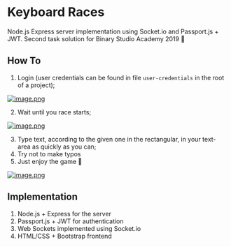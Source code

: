 # Keyboard Races
Node.js Express server implementation using Socket.io and Passport.js + JWT.
Second task solution for Binary Studio Academy 2019 🎉

## How To
1. Login (user credentials can be found in file `user-credentials` in the root of a project);

[![image.png](https://i.postimg.cc/wB08XX6W/image.png)](https://postimg.cc/KKkHFg3L)

2. Wait until you race starts;

[![image.png](https://i.postimg.cc/hGxMggYV/image.png)](https://postimg.cc/p9WKJNRd)

3. Type text, according to the given one in the rectangular,  in your text-area as quickly as you can;
4. Try not to make typos
5. Just enjoy the game 🎉

[![image.png](https://i.postimg.cc/j2kyPk9s/image.png)](https://postimg.cc/hQTJqMcw)

## Implementation
1. Node.js + Express for the server
2. Passport.js + JWT for authentication
3. Web Sockets implemented using Socket.io
4. HTML/CSS + Bootstrap frontend

